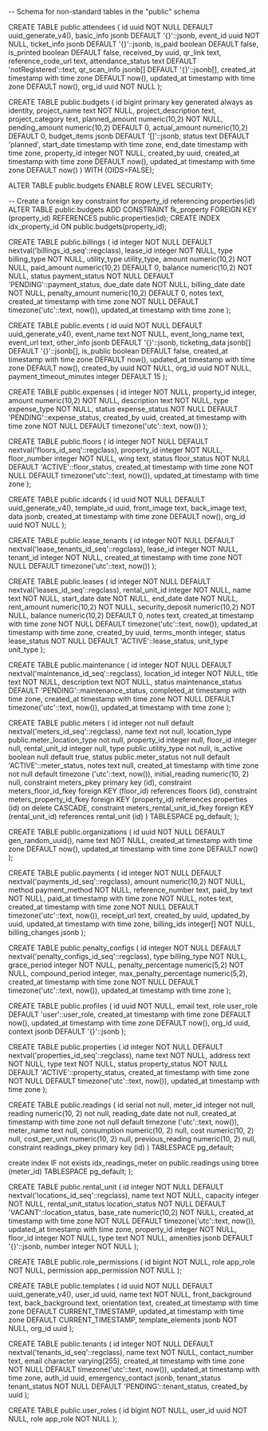 -- Schema for non-standard tables in the "public" schema

CREATE TABLE public.attendees (
    id uuid NOT NULL DEFAULT uuid_generate_v4(),
    basic_info jsonb DEFAULT '{}'::jsonb,
    event_id uuid NOT NULL,
    ticket_info jsonb DEFAULT '{}'::jsonb,
    is_paid boolean DEFAULT false,
    is_printed boolean DEFAULT false,
    received_by uuid,
    qr_link text,
    reference_code_url text,
    attendance_status text DEFAULT 'notRegistered'::text,
    qr_scan_info jsonb[] DEFAULT '{}'::jsonb[],
    created_at timestamp with time zone DEFAULT now(),
    updated_at timestamp with time zone DEFAULT now(),
    org_id uuid NOT NULL
);


CREATE TABLE public.budgets (
    id bigint primary key generated always as identity,
    project_name text NOT NULL,
    project_description text,
    project_category text,
    planned_amount numeric(10,2) NOT NULL,
    pending_amount numeric(10,2) DEFAULT 0,
    actual_amount numeric(10,2) DEFAULT 0,
    budget_items jsonb DEFAULT '[]'::jsonb,
    status text DEFAULT 'planned',
    start_date timestamp with time zone,
    end_date timestamp with time zone,
    property_id integer NOT NULL,
    created_by uuid,
    created_at timestamp with time zone DEFAULT now(),
    updated_at timestamp with time zone DEFAULT now()
) WITH (OIDS=FALSE);

ALTER TABLE public.budgets ENABLE ROW LEVEL SECURITY;

-- Create a foreign key constraint for property_id referencing properties(id)
ALTER TABLE public.budgets ADD CONSTRAINT fk_property FOREIGN KEY (property_id) REFERENCES public.properties(id);
CREATE INDEX idx_property_id ON public.budgets(property_id);


CREATE TABLE public.billings (
    id integer NOT NULL DEFAULT nextval('billings_id_seq'::regclass),
    lease_id integer NOT NULL,
    type billing_type NOT NULL,
    utility_type utility_type,
    amount numeric(10,2) NOT NULL,
    paid_amount numeric(10,2) DEFAULT 0,
    balance numeric(10,2) NOT NULL,
    status payment_status NOT NULL DEFAULT 'PENDING'::payment_status,
    due_date date NOT NULL,
    billing_date date NOT NULL,
    penalty_amount numeric(10,2) DEFAULT 0,
    notes text,
    created_at timestamp with time zone NOT NULL DEFAULT timezone('utc'::text, now()),
    updated_at timestamp with time zone
);

CREATE TABLE public.events (
    id uuid NOT NULL DEFAULT uuid_generate_v4(),
    event_name text NOT NULL,
    event_long_name text,
    event_url text,
    other_info jsonb DEFAULT '{}'::jsonb,
    ticketing_data jsonb[] DEFAULT '{}'::jsonb[],
    is_public boolean DEFAULT false,
    created_at timestamp with time zone DEFAULT now(),
    updated_at timestamp with time zone DEFAULT now(),
    created_by uuid NOT NULL,
    org_id uuid NOT NULL,
    payment_timeout_minutes integer DEFAULT 15
);

CREATE TABLE public.expenses (
    id integer NOT NULL,
    property_id integer,
    amount numeric(10,2) NOT NULL,
    description text NOT NULL,
    type expense_type NOT NULL,
    status expense_status NOT NULL DEFAULT 'PENDING'::expense_status,
    created_by uuid,
    created_at timestamp with time zone NOT NULL DEFAULT timezone('utc'::text, now())
);

CREATE TABLE public.floors (
    id integer NOT NULL DEFAULT nextval('floors_id_seq'::regclass),
    property_id integer NOT NULL,
    floor_number integer NOT NULL,
    wing text,
    status floor_status NOT NULL DEFAULT 'ACTIVE'::floor_status,
    created_at timestamp with time zone NOT NULL DEFAULT timezone('utc'::text, now()),
    updated_at timestamp with time zone
);

CREATE TABLE public.idcards (
    id uuid NOT NULL DEFAULT uuid_generate_v4(),
    template_id uuid,
    front_image text,
    back_image text,
    data jsonb,
    created_at timestamp with time zone DEFAULT now(),
    org_id uuid NOT NULL
);

CREATE TABLE public.lease_tenants (
    id integer NOT NULL DEFAULT nextval('lease_tenants_id_seq'::regclass),
    lease_id integer NOT NULL,
    tenant_id integer NOT NULL,
    created_at timestamp with time zone NOT NULL DEFAULT timezone('utc'::text, now())
);

CREATE TABLE public.leases (
    id integer NOT NULL DEFAULT nextval('leases_id_seq'::regclass),
    rental_unit_id integer NOT NULL,
    name text NOT NULL,
    start_date date NOT NULL,
    end_date date NOT NULL,
    rent_amount numeric(10,2) NOT NULL,
    security_deposit numeric(10,2) NOT NULL,
    balance numeric(10,2) DEFAULT 0,
    notes text,
    created_at timestamp with time zone NOT NULL DEFAULT timezone('utc'::text, now()),
    updated_at timestamp with time zone,
    created_by uuid,
    terms_month integer,
    status lease_status NOT NULL DEFAULT 'ACTIVE'::lease_status,
    unit_type unit_type
);

CREATE TABLE public.maintenance (
    id integer NOT NULL DEFAULT nextval('maintenance_id_seq'::regclass),
    location_id integer NOT NULL,
    title text NOT NULL,
    description text NOT NULL,
    status maintenance_status DEFAULT 'PENDING'::maintenance_status,
    completed_at timestamp with time zone,
    created_at timestamp with time zone NOT NULL DEFAULT timezone('utc'::text, now()),
    updated_at timestamp with time zone
);

CREATE TABLE public.meters (
  id integer not null default nextval('meters_id_seq'::regclass),
  name text not null,
  location_type public.meter_location_type not null,
  property_id integer null,
  floor_id integer null,
  rental_unit_id integer null,
  type public.utility_type not null,
  is_active boolean null default true,
  status public.meter_status not null default 'ACTIVE'::meter_status,
  notes text null,
  created_at timestamp with time zone not null default timezone ('utc'::text, now()),
  initial_reading numeric(10, 2) null,
  constraint meters_pkey primary key (id),
  constraint meters_floor_id_fkey foreign KEY (floor_id) references floors (id),
  constraint meters_property_id_fkey foreign KEY (property_id) references properties (id) on delete CASCADE,
  constraint meters_rental_unit_id_fkey foreign KEY (rental_unit_id) references rental_unit (id)
) TABLESPACE pg_default;
);

CREATE TABLE public.organizations (
    id uuid NOT NULL DEFAULT gen_random_uuid(),
    name text NOT NULL,
    created_at timestamp with time zone DEFAULT now(),
    updated_at timestamp with time zone DEFAULT now()
);

CREATE TABLE public.payments (
    id integer NOT NULL DEFAULT nextval('payments_id_seq'::regclass),
    amount numeric(10,2) NOT NULL,
    method payment_method NOT NULL,
    reference_number text,
    paid_by text NOT NULL,
    paid_at timestamp with time zone NOT NULL,
    notes text,
    created_at timestamp with time zone NOT NULL DEFAULT timezone('utc'::text, now()),
    receipt_url text,
    created_by uuid,
    updated_by uuid,
    updated_at timestamp with time zone,
    billing_ids integer[] NOT NULL,
    billing_changes jsonb
);

CREATE TABLE public.penalty_configs (
    id integer NOT NULL DEFAULT nextval('penalty_configs_id_seq'::regclass),
    type billing_type NOT NULL,
    grace_period integer NOT NULL,
    penalty_percentage numeric(5,2) NOT NULL,
    compound_period integer,
    max_penalty_percentage numeric(5,2),
    created_at timestamp with time zone NOT NULL DEFAULT timezone('utc'::text, now()),
    updated_at timestamp with time zone
);

CREATE TABLE public.profiles (
    id uuid NOT NULL,
    email text,
    role user_role DEFAULT 'user'::user_role,
    created_at timestamp with time zone DEFAULT now(),
    updated_at timestamp with time zone DEFAULT now(),
    org_id uuid,
    context jsonb DEFAULT '{}'::jsonb
);

CREATE TABLE public.properties (
    id integer NOT NULL DEFAULT nextval('properties_id_seq'::regclass),
    name text NOT NULL,
    address text NOT NULL,
    type text NOT NULL,
    status property_status NOT NULL DEFAULT 'ACTIVE'::property_status,
    created_at timestamp with time zone NOT NULL DEFAULT timezone('utc'::text, now()),
    updated_at timestamp with time zone
);

CREATE TABLE public.readings (
  id serial not null,
  meter_id integer not null,
  reading numeric(10, 2) not null,
  reading_date date not null,
  created_at timestamp with time zone not null default timezone ('utc'::text, now()),
  meter_name text null,
  consumption numeric(10, 2) null,
  cost numeric(10, 2) null,
  cost_per_unit numeric(10, 2) null,
  previous_reading numeric(10, 2) null,
  constraint readings_pkey primary key (id)
) TABLESPACE pg_default;

create index IF not exists idx_readings_meter on public.readings using btree (meter_id) TABLESPACE pg_default;
);

CREATE TABLE public.rental_unit (
    id integer NOT NULL DEFAULT nextval('locations_id_seq'::regclass),
    name text NOT NULL,
    capacity integer NOT NULL,
    rental_unit_status location_status NOT NULL DEFAULT 'VACANT'::location_status,
    base_rate numeric(10,2) NOT NULL,
    created_at timestamp with time zone NOT NULL DEFAULT timezone('utc'::text, now()),
    updated_at timestamp with time zone,
    property_id integer NOT NULL,
    floor_id integer NOT NULL,
    type text NOT NULL,
    amenities jsonb DEFAULT '{}'::jsonb,
    number integer NOT NULL
);

CREATE TABLE public.role_permissions (
    id bigint NOT NULL,
    role app_role NOT NULL,
    permission app_permission NOT NULL
);

CREATE TABLE public.templates (
    id uuid NOT NULL DEFAULT uuid_generate_v4(),
    user_id uuid,
    name text NOT NULL,
    front_background text,
    back_background text,
    orientation text,
    created_at timestamp with time zone DEFAULT CURRENT_TIMESTAMP,
    updated_at timestamp with time zone DEFAULT CURRENT_TIMESTAMP,
    template_elements jsonb NOT NULL,
    org_id uuid
);

CREATE TABLE public.tenants (
    id integer NOT NULL DEFAULT nextval('tenants_id_seq'::regclass),
    name text NOT NULL,
    contact_number text,
    email character varying(255),
    created_at timestamp with time zone NOT NULL DEFAULT timezone('utc'::text, now()),
    updated_at timestamp with time zone,
    auth_id uuid,
    emergency_contact jsonb,
    tenant_status tenant_status NOT NULL DEFAULT 'PENDING'::tenant_status,
    created_by uuid
);

CREATE TABLE public.user_roles (
    id bigint NOT NULL,
    user_id uuid NOT NULL,
    role app_role NOT NULL
);
